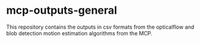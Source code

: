 # mcp-outputs-general
This repository contains the outputs in csv formats from the opticalflow and blob detection motion estimation algorithms from the MCP. 
